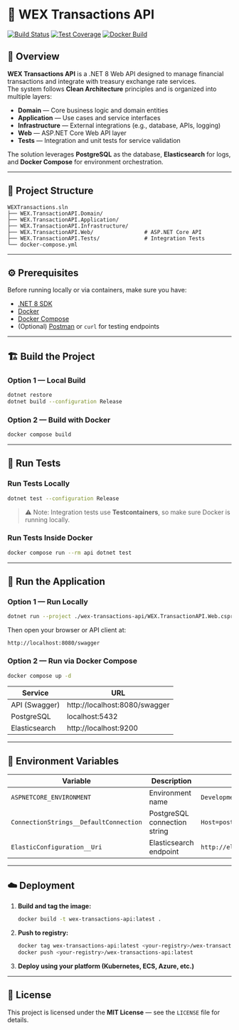 # 🧾 WEX Transactions API

[![Build Status](https://github.com/your-org/wex-transactions-api/actions/workflows/build.yml/badge.svg)](https://github.com/your-org/wex-transactions-api/actions)
[![Test Coverage](https://img.shields.io/codecov/c/github/your-org/wex-transactions-api.svg)](https://codecov.io/gh/your-org/wex-transactions-api)
[![Docker Build](https://img.shields.io/docker/v/your-org/wex-transactions-api?label=docker)](https://hub.docker.com/r/your-org/wex-transactions-api)

## 📘 Overview

**WEX Transactions API** is a .NET 8 Web API designed to manage financial transactions and integrate with treasury exchange rate services.  
The system follows **Clean Architecture** principles and is organized into multiple layers:

- **Domain** — Core business logic and domain entities  
- **Application** — Use cases and service interfaces  
- **Infrastructure** — External integrations (e.g., database, APIs, logging)  
- **Web** — ASP.NET Core Web API layer  
- **Tests** — Integration and unit tests for service validation  

The solution leverages **PostgreSQL** as the database, **Elasticsearch** for logs, and **Docker Compose** for environment orchestration.

---

## 🧱 Project Structure

```
WEXTransactions.sln
├── WEX.TransactionAPI.Domain/
├── WEX.TransactionAPI.Application/
├── WEX.TransactionAPI.Infrastructure/
├── WEX.TransactionAPI.Web/                # ASP.NET Core API
├── WEX.TransactionAPI.Tests/              # Integration Tests
└── docker-compose.yml
```

---

## ⚙️ Prerequisites

Before running locally or via containers, make sure you have:

- [.NET 8 SDK](https://dotnet.microsoft.com/en-us/download/dotnet/8.0)
- [Docker](https://docs.docker.com/get-docker/)
- [Docker Compose](https://docs.docker.com/compose/)
- (Optional) [Postman](https://www.postman.com/) or `curl` for testing endpoints

---

## 🏗️ Build the Project

### Option 1 — Local Build

```bash
dotnet restore
dotnet build --configuration Release
```

### Option 2 — Build with Docker

```bash
docker compose build
```

---

## 🧪 Run Tests

### Run Tests Locally

```bash
dotnet test --configuration Release
```

> ⚠️ Note: Integration tests use **Testcontainers**, so make sure Docker is running locally.

### Run Tests Inside Docker

```bash
docker compose run --rm api dotnet test
```

---

## 🚀 Run the Application

### Option 1 — Run Locally

```bash
dotnet run --project ./wex-transactions-api/WEX.TransactionAPI.Web.csproj
```

Then open your browser or API client at:

```
http://localhost:8080/swagger
```

### Option 2 — Run via Docker Compose

```bash
docker compose up -d
```

| Service         | URL                           |
|-----------------|-------------------------------|
| API (Swagger)   | http://localhost:8080/swagger |
| PostgreSQL      | localhost:5432                |
| Elasticsearch   | http://localhost:9200         |

---

## 🧩 Environment Variables

| Variable | Description | Default Value |
|-----------|--------------|----------------|
| `ASPNETCORE_ENVIRONMENT` | Environment name | `Development` |
| `ConnectionStrings__DefaultConnection` | PostgreSQL connection string | `Host=postgres;Port=5432;Database=purchases_db;Username=wex_user;Password=wexApiTest@01235` |
| `ElasticConfiguration__Uri` | Elasticsearch endpoint | `http://elasticsearch:9200` |

---

## ☁️ Deployment

1. **Build and tag the image:**
   ```bash
   docker build -t wex-transactions-api:latest .
   ```

2. **Push to registry:**
   ```bash
   docker tag wex-transactions-api:latest <your-registry>/wex-transactions-api:latest
   docker push <your-registry>/wex-transactions-api:latest
   ```

3. **Deploy using your platform (Kubernetes, ECS, Azure, etc.)**

---

## 📄 License

This project is licensed under the **MIT License** — see the `LICENSE` file for details.
